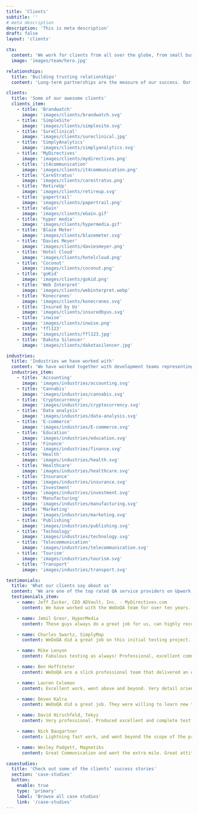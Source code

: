 ```yaml
---
title: 'Clients'
subtitle: ''
# meta description
description: 'This is meta description'
draft: false
layout: 'clients'

cta:
  content: 'We work for clients from all over the globe, from small businesses and startups to established global corporations.'
  image: 'images/team/hero.jpg'

relationships:
  title: 'Building trusting relationships'
  content: 'Long-term partnerships are the measure of our success. Our passion and commitment in everything we do is reflected in relationships with our clients, a great part of whom we have been successfully conducting business with for longer than 10 years. We became a significant part of their teams, and what they most appreciate about us is our reliability and a sense of ownership and responsibility.'

clients:
  title: 'Some of our awesome clients'
  clients_item:
    - title: 'Brandwatch'
      image: 'images/clients/brandwatch.svg'
    - title: 'SimpleSite'
      image: 'images/clients/simplesite.svg'
    - title: 'SureClinical'
      image: 'images/clients/sureclinical.jpg'
    - title: 'SimplyAnalytics'
      image: 'images/clients/simplyanalytics.svg'
    - title: 'MyDirectives'
      image: 'images/clients/mydirectives.png'
    - title: 'it4communication'
      image: 'images/clients/it4communication.png'
    - title: 'CareStratus'
      image: 'images/clients/carestratus.png'
    - title: 'RetireUp'
      image: 'images/clients/retireup.svg'
    - title: 'papertrail'
      image: 'images/clients/papertrail.png'
    - title: 'eGain'
      image: 'images/clients/eGain.gif'
    - title: 'hyper media'
      image: 'images/clients/hypermedia.gif'
    - title: 'Blaze Meter'
      image: 'images/clients/blazemeter.svg'
    - title: 'Davies Meyer'
      image: 'images/clients/daviesmeyer.png'
    - title: 'Hotel Cloud'
      image: 'images/clients/hotelcloud.png'
    - title: 'Coconut'
      image: 'images/clients/coconut.png'
    - title: 'goKid'
      image: 'images/clients/gokid.png'
    - title: 'Web Interpret'
      image: 'images/clients/webinterpret.webp'
    - title: 'Konecranes'
      image: 'images/clients/konecranes.svg'
    - title: 'Insured by Us'
      image: 'images/clients/insuredbyus.svg'
    - title: 'inwise'
      image: 'images/clients/inwise.png'
    - title: 'ffl123'
      image: 'images/clients/ffl123.jpg'
    - title: 'Dakota Silencer'
      image: 'images/clients/dakotasilencer.jpg'

industries:
  title: 'Industries we have worked with'
  content: 'We have worked together with development teams representing a variety of sectors. We are especially proud of the high standards and constant quality we deliver to even the most demanding industries.'
  industries_item:
    - title: 'Accounting'
      image: 'images/industries/accounting.svg'
    - title: 'Cannabis'
      image: 'images/industries/cannabis.svg'
    - title: 'Cryptocurrency'
      image: 'images/industries/cryptocurrency.svg'
    - title: 'Data analysis'
      image: 'images/industries/data-analysis.svg'
    - title: 'E-commerce'
      image: 'images/industries/E-commerce.svg'
    - title: 'Education'
      image: 'images/industries/education.svg'
    - title: 'Finance'
      image: 'images/industries/finance.svg'
    - title: 'Health'
      image: 'images/industries/health.svg'
    - title: 'Healthcare'
      image: 'images/industries/healthcare.svg'
    - title: 'Insurance'
      image: 'images/industries/insurance.svg'
    - title: 'Investment'
      image: 'images/industries/investment.svg'
    - title: 'Manufacturing'
      image: 'images/industries/manufacturing.svg'
    - title: 'Marketing'
      image: 'images/industries/marketing.svg'
    - title: 'Publishing'
      image: 'images/industries/publishing.svg'
    - title: 'Technology'
      image: 'images/industries/technology.svg'
    - title: 'Telecommunication'
      image: 'images/industries/telecommunication.svg'
    - title: 'Tourism'
      image: 'images/industries/tourism.svg'
    - title: 'Transport'
      image: 'images/industries/transport.svg'

testimonials:
  title: 'What our clients say about us'
  content: 'We are one of the top rated QA service providers on Upwork, where you can find [more of our clients’ honest reviews](https://www.upwork.com/o/companies/~01ea0de13226020013/).'
  testimonials_item:
    - name: Jeff Zucker, CEO ADVault, Inc. - MyDirectives.com
      content: We have worked with the WeDoQA team for over ten years. They have always exceeded our high expectations. The team is focused, smart, organized and consistently delivers results. We highly recommend them if you’re looking for a best-in-class QA partner.

    - name: Jamil Greor, HyperMedia
      content: These guys always do a great job for us, can highly recommend for any testing work. Will definitely continue to use their services in the future.

    - name: Charles Swartz, SimplyMap
      content: WeDoQA did a great job on this initial testing project. So well that we decided to continue to work with them on a separate hourly project. We are very happy with their work, skills, and communication. They are testing experts. We hope to have a long term relationship with WeDoQA.

    - name: Mike Lenyon
      content: Fabulous testing as always! Professional, excellent communication, needs very little instruction because he knows his craft and pursues it diligently.

    - name: Ben Hoffsteter
      content: WeDoQA are a slick professional team that delivered an excellent job with pinpoint accuracy. If you want an elite team, pick WeDoQA!

    - name: Lauren Coleman
      content: Excellent work, went above and beyond. Very detail oriented. Gave suggestions to improve the application, I will implement most of them. Very smart test plan and execution was perfect. Thank you.

    - name: Deven Kalra
      content: WeDoQA did a great job. They were willing to learn new tools to get the job done. He did a thorough job, provided continuous feedback, asked questions to clarify any doubts and produced good code. I would certainly hire him again.

    - name: David Hirschfeld, Tekyz
      content: Very professional. Produced excellent and complete test plans and completed the testing with a solid understanding of the requirements with a minimal amount of support from me.

    - name: Nick Baugartner
      content: Lightning fast work, and went beyond the scope of the project to please me. Excellent coder, highly recommended.

    - name: Wesley Padgett, Magnetiks
      content: Great Communication and went the extra mile. Great attitude and we will use them again for more projects.

casestudies:
  title: 'Check out some of the clients’ success stories'
  section: 'case-studies'
  button:
    enable: true
    type: 'primary'
    label: 'Browse all case studies'
    link: '/case-studies'
---
```

